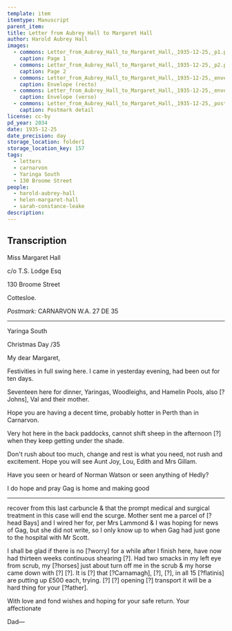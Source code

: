 ```yaml
---
template: item
itemtype: Manuscript
parent_item: 
title: Letter from Aubrey Hall to Margaret Hall
author: Harold Aubrey Hall
images:
  - commons: Letter_from_Aubrey_Hall_to_Margaret_Hall,_1935-12-25,_p1.png
    caption: Page 1
  - commons: Letter_from_Aubrey_Hall_to_Margaret_Hall,_1935-12-25,_p2.png
    caption: Page 2
  - commons: Letter_from_Aubrey_Hall_to_Margaret_Hall,_1935-12-25,_envelope_front.png
    caption: Envelope (recto)
  - commons: Letter_from_Aubrey_Hall_to_Margaret_Hall,_1935-12-25,_envelope_back.png
    caption: Envelope (verso)
  - commons: Letter_from_Aubrey_Hall_to_Margaret_Hall,_1935-12-25,_postmark.png
    caption: Postmark detail
license: cc-by
pd_year: 2034
date: 1935-12-25
date_precision: day
storage_location: folder1
storage_location_key: 157
tags:
  - letters
  - carnarvon
  - Yaringa South
  - 130 Broome Street
people:
  - harold-aubrey-hall
  - helen-margaret-hall
  - sarah-constance-leake
description: 
---
```


## Transcription

Miss Margaret Hall

c/o T.S. Lodge Esq

130 Broome Street

Cottesloe.

*Postmark:* CARNARVON W.A. 27 DE 35

***

Yaringa South

Christmas Day /35

My dear Margaret,

Festivities in full swing here. I came in yesterday evening, had been out for ten days.

Seventeen here for dinner, Yaringas, Woodleighs, and Hamelin Pools, also [?Johns], Val and their mother.

Hope you are having a decent time, probably hotter in Perth than in Carnarvon.

Very hot here in the back paddocks, cannot shift sheep in the afternoon [?] when
they keep getting under the shade.

Don't rush about too much, change and rest is what you need, not rush and excitement. Hope you will see Aunt Joy, Lou, Edith and Mrs Gillam.

Have you seen or heard of Norman Watson or seen anything of Hedly?

I do hope and pray Gag is home and making good

***

recover from this last carbuncle & that the prompt medical and surgical treatment in this case will end the scurge.
Mother sent me a parcel of [?head Bays] and I wired her for, per Mrs Lammond &
I was hoping for news of Gag, but she did not write, so I only know up to when Gag had
just gone to the hospital with Mr Scott.

I shall be glad if there is no [?worry] for a while after I finish here, have now had thirteen
weeks continuous shearing [?]. Had two smacks in my left eye from scrub, my [?horses]
just about turn off me in the scrub & my horse came down with [?] [?]. It is [?] that [?Carnamagh], [?], [?],
in all 15 [?flatinis] are putting up £500 each, trying. [?] [?] opening [?] transport it will be a hard thing for your [?father].

With love and fond wishes and hoping for your safe return. Your affectionate

Dad—
